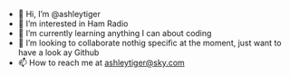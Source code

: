 - 👋 Hi, I’m @ashleytiger
- 👀 I’m interested in Ham Radio
- 🌱 I’m currently learning anything I can about coding
- 💞️ I’m looking to collaborate nothig specific at the moment, just want to have a look ay Github
- 📫 How to reach me at ashleytiger@sky.com

<!---
ashleytiger/ashleytiger is a ✨ special ✨ repository because its `README.md` (this file) appears on your GitHub profile.
You can click the Preview link to take a look at your changes.
--->
